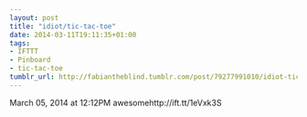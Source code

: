 ```yaml
---
layout: post
title: "idiot/tic-tac-toe"
date: 2014-03-11T19:11:35+01:00
tags:
- IFTTT
- Pinboard
- tic-tac-toe
tumblr_url: http://fabiantheblind.tumblr.com/post/79277991010/idiot-tic-tac-toe
---
```

March 05, 2014 at 12:12PM
awesomehttp://ift.tt/1eVxk3S

